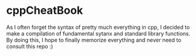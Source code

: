 # cppCheatBook
As I often forget the syntax of pretty much everything in cpp, I decided to make a compilation of fundamental sytanx and standard library functions.
By doing this, I hope to finally memorize everything and never need to consult this repo :)
